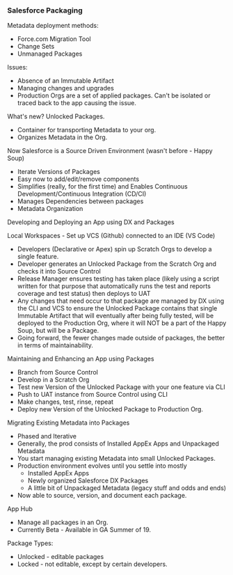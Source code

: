 ### Salesforce Packaging

Metadata deployment methods:
 * Force.com Migration Tool
 * Change Sets
 * Unmanaged Packages
 
 Issues:  
 * Absence of an Immutable Artifact
 * Managing changes and upgrades
 * Production Orgs are a set of applied packages.  Can't be isolated or traced back to the app causing the issue.
 
 
 What's new?  Unlocked Packages.
 * Container for transporting Metadata to your org.
 * Organizes Metadata in the Org.
 
 Now Salesforce is a Source Driven Environment (wasn't before - Happy Soup)
 
 * Iterate Versions of Packages
 * Easy now to add/edit/remove components
 * Simplifies (really, for the first time) and Enables Continuous Development/Continuous Integration (CD/CI)
 * Manages Dependencies between packages
 * Metadata Organization
 
 Developing and Deploying an App using DX and Packages
 
 Local Workspaces - Set up VCS (Github) connected to an IDE (VS Code)
 
 * Developers (Declarative or Apex) spin up Scratch Orgs to develop a single feature.
 * Developer generates an Unlocked Package from the Scratch Org and checks it into Source Control
 * Release Manager ensures testing has taken place (likely using a script written for that purpose that automatically runs the test and reports coverage and test status) then deploys to UAT
 * Any changes that need occur to that package are managed by DX using the CLI and VCS to ensure the Unlocked Package contains that single Immutable Artifact that will eventually after being fully tested, will be deployed to the Production Org, where it will NOT be a part of the Happy Soup, but will be a Package.
 * Going forward, the fewer changes made outside of packages, the better in terms of maintainability.

Maintaining and Enhancing an App using Packages

* Branch from Source Control
* Develop in a Scratch Org
* Test new Version of the Unlocked Package with your one feature via CLI
* Push to UAT instance from Source Control using CLI
* Make changes, test, rinse, repeat
* Deploy new Version of the Unlocked Package to Production Org.

Migrating Existing Metadata into Packages
* Phased and Iterative
* Generally, the prod consists of Installed AppEx Apps and Unpackaged Metadata
* You start managing existing Metadata into small Unlocked Packages.
* Production environment evolves until you settle into mostly
  * Installed AppEx Apps
  * Newly organized Salesforce DX Packages
  * A little bit of Unpackaged Metadata (legacy stuff and odds and ends)
* Now able to source, version, and document each package.

App Hub
* Manage all packages in an Org.
* Currently Beta - Available in GA Summer of 19.

Package Types:
* Unlocked - editable packages
* Locked - not editable, except by certain developers.

